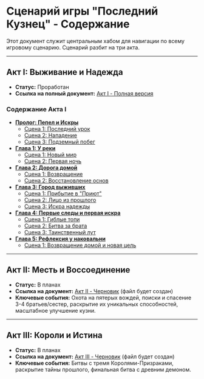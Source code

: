 # Сценарий игры "Последний Кузнец" - Содержание

Этот документ служит центральным хабом для навигации по всему игровому сценарию. Сценарий разбит на три акта.

---

## Акт I: Выживание и Надежда

*   **Статус:** Проработан
*   **Ссылка на полный документ:** [Акт I - Полная версия](./game_scenario_act1_final_v2.md)

### Содержание Акта I

*   [**Пролог: Пепел и Искры**](./game_scenario_act1_final_v2.md#prologue)
    *   [Сцена 1: Последний урок](./game_scenario_act1_final_v2.md#prologue-scene1)
    *   [Сцена 2: Нападение](./game_scenario_act1_final_v2.md#prologue-scene2)
    *   [Сцена 3: Подземный побег](./game_scenario_act1_final_v2.md#prologue-scene3)
*   [**Глава 1: У реки**](./game_scenario_act1_final_v2.md#chapter1)
    *   [Сцена 1: Новый мир](./game_scenario_act1_final_v2.md#chapter1-scene1)
    *   [Сцена 2: Первая ночь](./game_scenario_act1_final_v2.md#chapter1-scene2)
*   [**Глава 2: Дорога домой**](./game_scenario_act1_final_v2.md#chapter2)
    *   [Сцена 1: Возвращение](./game_scenario_act1_final_v2.md#chapter2-scene1)
    *   [Сцена 2: Восстановление основ](./game_scenario_act1_final_v2.md#chapter2-scene2)
*   [**Глава 3: Город выживших**](./game_scenario_act1_final_v2.md#chapter3)
    *   [Сцена 1: Прибытие в "Приют"](./game_scenario_act1_final_v2.md#chapter3-scene1)
    *   [Сцена 2: Лицо из прошлого](./game_scenario_act1_final_v2.md#chapter3-scene2)
    *   [Сцена 3: Искра надежды](./game_scenario_act1_final_v2.md#chapter3-scene3)
*   [**Глава 4: Первые следы и первая искра**](./game_scenario_act1_final_v2.md#chapter4)
    *   [Сцена 1: Гиблые топи](./game_scenario_act1_final_v2.md#chapter4-scene1)
    *   [Сцена 2: Битва за брата](./game_scenario_act1_final_v2.md#chapter4-scene2)
    *   [Сцена 3: Таинственный лут](./game_scenario_act1_final_v2.md#chapter4-scene3)
*   [**Глава 5: Рефлексия у наковальни**](./game_scenario_act1_final_v2.md#chapter5)
    *   [Сцена 1: Возвращение домой и новая цель](./game_scenario_act1_final_v2.md#chapter5-scene1)

---

## Акт II: Месть и Воссоединение

*   **Статус:** В планах
*   **Ссылка на документ:** [Акт II - Черновик](./game_scenario_act2_v0.1.md) (файл будет создан)
*   **Ключевые события:** Охота на пятерых вождей, поиски и спасение 3-4 братьев/сестер, раскрытие их уникальных способностей, масштабное улучшение кузни.

---

## Акт III: Короли и Истина

*   **Статус:** В планах
*   **Ссылка на документ:** [Акт III - Черновик](./game_scenario_act3_v0.1.md) (файл будет создан)
*   **Ключевые события:** Битвы с тремя Королями-Призраками, раскрытие тайны прошлого, финальная битва с древним демоном.